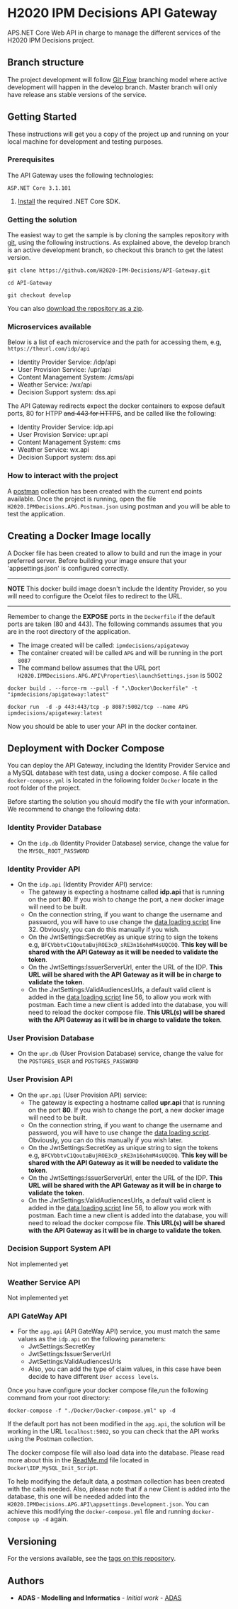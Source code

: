 # H2020 IPM Decisions API Gateway

APS.NET Core Web API in charge to manage the different services of the H2020 IPM Decisions project.

## Branch structure

The project development will follow [Git Flow](https://nvie.com/posts/a-successful-git-branching-model/) branching model where active development will happen in the develop branch. Master branch will only have release ans stable versions of the service.

## Getting Started

These instructions will get you a copy of the project up and running on your local machine for development and testing purposes. 

### Prerequisites

The API Gateway uses the following technologies:

```
ASP.NET Core 3.1.101
```
1. [Install](https://dotnet.microsoft.com/download/dotnet-core/3.1) the required .NET Core SDK.

### Getting the solution

The easiest way to get the sample is by cloning the samples repository with [git](https://git-scm.com/downloads), using the following instructions. As explained above, the develop branch is an active development branch, so checkout this branch to get the latest version.

```console
git clone https://github.com/H2020-IPM-Decisions/API-Gateway.git

cd API-Gateway

git checkout develop
```
You can also [download the repository as a zip](https://github.com/H2020-IPM-Decisions/API-Gateway/archive/master.zip).

### Microservices available

Below is a list of each microservice and the path for accessing them, e.g, `https://theurl.com/idp/api`
* Identity Provider Service: /idp/api
* User Provision Service: /upr/api
* Content Management System: /cms/api
* Weather Service: /wx/api
* Decision Support system: dss.api

The API Gateway redirects expect the docker containers to expose default ports, 80 for HTPP ~~and 443 for HTTPS~~, and be called like the following:
* Identity Provider Service: idp.api
* User Provision Service: upr.api
* Content Management System: cms
* Weather Service: wx.api
* Decision Support system: dss.api

### How to interact with the project

A [postman](https://www.getpostman.com/) collection has been created with the current end points available. 
Once the project is running, open the file `H2020.IPMDecisions.APG.Postman.json` using postman and you will be able to test the application.

## Creating a Docker Image locally

A Docker file has been created to allow to build and run the image in your preferred server. Before building your image ensure that your 'appsettings.json' is configured correctly.

***
**NOTE**
This docker build image doesn't include the Identity Provider, so you will need to configure the Ocelot files to redirect to the URL.
***

Remember to change the **EXPOSE** ports in the `Dockerfile` if the default ports are taken (80 and 443).
The following commands assumes that you are in the root directory of the application.
* The image created will be called: `ipmdecisions/apigateway`
* The container created will be called `APG` and will be running in the port `8087`
* The command bellow assumes that the URL port `H2020.IPMDecisions.APG.API\Properties\launchSettings.json` is 5002
```Console
docker build . --force-rm --pull -f ".\Docker\Dockerfile" -t "ipmdecisions/apigateway:latest"

docker run  -d -p 443:443/tcp -p 8087:5002/tcp --name APG ipmdecisions/apigateway:latest 
```
Now you should be able to user your API in the docker container.

## Deployment with Docker Compose

You can deploy the API Gateway, including the Identity Provider Service and a MySQL database with test data, using a docker compose.
A file called `docker-compose.yml` is located in the following folder `Docker` locate in the root folder of the project.

Before starting the solution you should modify the file with your information. We recommend to change the following data:
### Identity Provider Database
* On the `idp.db` (Identity Provider Database) service, change the value for the `MYSQL_ROOT_PASSWORD`

### Identity Provider API
* On the `idp.api` (Identity Provider API) service:
  - The gateway is expecting a hostname called **idp.api** that is running on the port **80**. If you wish to change the port, a new docker image will need to be built.
  - On the connection string, if you want to change the username and password, you will have to use change the [data loading script](MySQL_Init_Script/init.sql) line 32. Obviously, you can do this manually if you wish.
  - On the JwtSettings:SecretKey as unique string to sign the tokens e.g, `BFCVbbtvC1QoutaBujROE3cD_sRE3n16ohmM4sUQC0Q`. **This key will be shared with the API Gateway as it will be needed to validate the token**.
  - On the JwtSettings:IssuerServerUrl, enter the URL of the IDP. **This URL will be shared with the API Gateway as it will be in charge to validate the token**.
  - On the JwtSettings:ValidAudiencesUrls, a default valid client is added in the [data loading script](IDP_MySQL_Init_Script/init.sql) line 56, to allow you work with postman. Each time a new client is added into the database, you will need to reload the docker compose file. **This URL(s) will be shared with the API Gateway as it will be in charge to validate the token**.

### User Provision Database
* On the `upr.db` (User Provision Database) service, change the value for the `POSTGRES_USER` and `POSTGRES_PASSWORD`

### User Provision API
* On the `upr.api` (User Provision API) service:
  - The gateway is expecting a hostname called **upr.api** that is running on the port **80**. If you wish to change the port, a new docker image will need to be built.
  - On the connection string, if you want to change the username and password, you will have to use change the [data loading script](UPR_Postgresql_Init_Script/1.createUser.sql). Obviously, you can do this manually if you wish later.
  - On the JwtSettings:SecretKey as unique string to sign the tokens e.g, `BFCVbbtvC1QoutaBujROE3cD_sRE3n16ohmM4sUQC0Q`. **This key will be shared with the API Gateway as it will be needed to validate the token**.
  - On the JwtSettings:IssuerServerUrl, enter the URL of the IDP. **This URL will be shared with the API Gateway as it will be in charge to validate the token**.
  - On the JwtSettings:ValidAudiencesUrls, a default valid client is added in the [data loading script](IDP_MySQL_Init_Script/init.sql) line 56, to allow you work with postman. Each time a new client is added into the database, you will need to reload the docker compose file. **This URL(s) will be shared with the API Gateway as it will be in charge to validate the token**.

### Decision Support System API
Not implemented yet

### Weather Service API
Not implemented yet

### API GateWay API
* For the `apg.api` (API GateWay API) service, you must match the same values as the `idp.api` on the following parameters:
  * JwtSettings:SecretKey
  * JwtSettings:IssuerServerUrl
  * JwtSettings:ValidAudiencesUrls
  * Also, you can add the type of claim values, in this case have been decide to have different `User access levels`.

Once you have configure your docker compose file,run the following command from your root directory:

```console
docker-compose -f "./Docker/Docker-compose.yml" up -d
```

If the default port has not been modified in the `apg.api`, the solution will be working in the URL `localhost:5002`, so you can check that the API works using the Postman collection.

The docker compose file will also load data into the database. Please read more about this in the [ReadMe.md](H2020.IPMDecisions.APG.API\Docker\ReadMe.md) file located in `Docker\IDP_MySQL_Init_Script`.

To help modifying the default data, a postman collection has been created with the calls needed. Also, please note that if a new Client is added into the database, this one will be needed added into the `H2020.IPMDecisions.APG.API\appsettings.Development.json`. You can achieve this modifying the `docker-compose.yml` file and running `docker-compose up -d` again.

## Versioning

For the versions available, see the [tags on this repository](https://github.com/H2020-IPM-Decisions/API-Gateway/tags). 

## Authors

* **ADAS - Modelling and Informatics** - *Initial work* - [ADAS](https://www.adas.uk/)